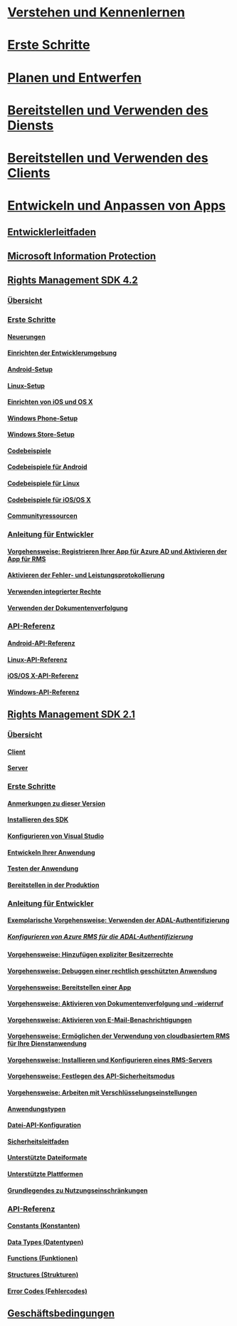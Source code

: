 # [Verstehen und Kennenlernen](/information-protection/understand-explore/what-is-information-protection)
# [Erste Schritte](/information-protection/get-started/requirements-azure-rms)
# [Planen und Entwerfen](/information-protection/plan-design/deployment-roadmap)
# [Bereitstellen und Verwenden des Diensts](/information-protection/deploy-use/activate-service)
# [Bereitstellen und Verwenden des Clients](/information-protection/rms-client/use-client)
# [Entwickeln und Anpassen von Apps](developers-guide.md)
## [Entwicklerleitfaden](developers-guide.md)
## [Microsoft Information Protection](https://aka.ms/mipsdkdocs)
## [Rights Management SDK 4.2](active-directory-rights-management-services-multi-platform-thin-client-sdk-portal.md)
### [Übersicht](overview.md)
### [Erste Schritte](get-started.md)
#### [Neuerungen](release-notes.md)
#### [Einrichten der Entwicklerumgebung](setup-Developer-environment.md)
#### [Android-Setup](android-sdk.md)
#### [Linux-Setup](linux-setup.md)
#### [Einrichten von iOS und OS X](ios-sdk.md)
#### [Windows Phone-Setup](windows-phone-apps.md)
#### [Windows Store-Setup](winrt-sdk.md)
#### [Codebeispiele](code-examples.md)
#### [Codebeispiele für Android](android-code.md)
#### [Codebeispiele für Linux](linux-c-code-examples.md)
#### [Codebeispiele für iOS/OS X](ios-os-x-code-examples.md)
#### [Communityressourcen](community-resources.md)
### [Anleitung für Entwickler](core-concepts.md)
#### [Vorgehensweise: Registrieren Ihrer App für Azure AD und Aktivieren der App für RMS](authentication-integration.md)
#### [Aktivieren der Fehler- und Leistungsprotokollierung](enabling-logging.md)
#### [Verwenden integrierter Rechte](built-in-rights-usage-restriction-reference.md)
#### [Verwenden der Dokumentenverfolgung](how-to-use-document-tracking.md)
### [API-Referenz](api-reference-4-2.md)
#### [Android-API-Referenz](https://msdn.microsoft.com/library/dn758245.aspx)
#### [Linux-API-Referenz](linux-c-api-reference.md)
#### [iOS/OS X-API-Referenz](https://msdn.microsoft.com/library/dn758306.aspx)
#### [Windows-API-Referenz](https://msdn.microsoft.com/library/dn891914.aspx)
## [Rights Management SDK 2.1](microsoft-information-protection-and-control-client-portal.md)
### [Übersicht](ad-rms-overview.md)
#### [Client](ad-rms-client.md)
#### [Server](ad-rms-server.md)
### [Erste Schritte](getting-started-with-ad-rms-2-0.md)
#### [Anmerkungen zu dieser Version](release-notes-rtm.md)
#### [Installieren des SDK](install-the-rms-sdk.md)
#### [Konfigurieren von Visual Studio](how-to-configure-a-visual-studio-project-to-use-the-ad-rms-sdk-2-0.md)
#### [Entwickeln Ihrer Anwendung](developing-your-application.md)
#### [Testen der Anwendung](how-to-set-up-your-test-environment.md)
#### [Bereitstellen in der Produktion](deploying-your-application.md)
### [Anleitung für Entwickler](Developer-notes.md)
#### [Exemplarische Vorgehensweise: Verwenden der ADAL-Authentifizierung](how-to-use-adal-authentication.md)
##### [Konfigurieren von Azure RMS für die ADAL-Authentifizierung](adal-auth.md)
#### [Vorgehensweise: Hinzufügen expliziter Besitzerrechte](add-explicit-owner-rights.md)
#### [Vorgehensweise: Debuggen einer rechtlich geschützten Anwendung](debugging-applications-that-use-ad-rms.md)
#### [Vorgehensweise: Bereitstellen einer App](how-to-deploy-app.md)
#### [Vorgehensweise: Aktivieren von Dokumentenverfolgung und -widerruf](tracking-content.md)
#### [Vorgehensweise: Aktivieren von E-Mail-Benachrichtigungen](how-to-enable-email-notification.md)
#### [Vorgehensweise: Ermöglichen der Verwendung von cloudbasiertem RMS für Ihre Dienstanwendung](how-to-use-file-api-with-aadrm-cloud.md)
#### [Vorgehensweise: Installieren und Konfigurieren eines RMS-Servers](how-to-install-and-configure-an-rms-server.md)
#### [Vorgehensweise: Festlegen des API-Sicherheitsmodus](setting-the-api-security-mode-api-mode.md)
#### [Vorgehensweise: Arbeiten mit Verschlüsselungseinstellungen](working-with-encryption.md)
#### [Anwendungstypen](application-types.md)
#### [Datei-API-Konfiguration](file-api-configuration.md)
#### [Sicherheitsleitfaden](security-guidelines.md)
#### [Unterstützte Dateiformate](supported-file-formats.md)
#### [Unterstützte Plattformen](supported-platforms.md)
#### [Grundlegendes zu Nutzungseinschränkungen](understanding-usage-restrictions.md)
### [API-Referenz](api-reference-2-1.md)
#### [Constants (Konstanten)](https://msdn.microsoft.com/library/hh535291.aspx)
#### [Data Types (Datentypen)](https://msdn.microsoft.com/library/hh535288.aspx)
#### [Functions (Funktionen)](https://msdn.microsoft.com/library/hh535289.aspx)
#### [Structures (Strukturen)](https://msdn.microsoft.com/library/hh535294.aspx)
#### [Error Codes (Fehlercodes)](https://msdn.microsoft.com/library/hh535248.aspx)
## [Geschäftsbedingungen](terms.md) 
